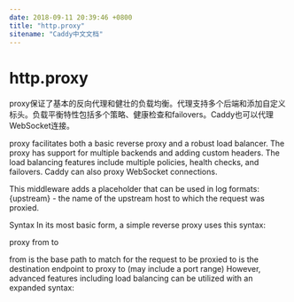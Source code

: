 ```yaml
---
date: 2018-09-11 20:39:46 +0800
title: "http.proxy"
sitename: "Caddy中文文档"
---
```


# http.proxy

proxy保证了基本的反向代理和健壮的负载均衡。代理支持多个后端和添加自定义标头。负载平衡特性包括多个策略、健康检查和failovers。Caddy也可以代理WebSocket连接。

proxy facilitates both a basic reverse proxy and a robust load balancer. The proxy has support for multiple backends and adding custom headers. The load balancing features include multiple policies, health checks, and failovers. Caddy can also proxy WebSocket connections.

This middleware adds a placeholder that can be used in log formats: {upstream} - the name of the upstream host to which the request was proxied.

Syntax
In its most basic form, a simple reverse proxy uses this syntax:

proxy from to

from is the base path to match for the request to be proxied
to is the destination endpoint to proxy to (may include a port range)
However, advanced features including load balancing can be utilized with an expanded syntax:


